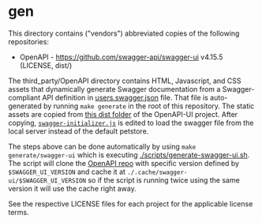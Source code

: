 # gen
This directory contains ("vendors") abbreviated copies of the following repositories:

* OpenAPI - https://github.com/swagger-api/swagger-ui v4.15.5 (LICENSE, dist/)

The third_party/OpenAPI directory contains HTML, Javascript,
and CSS assets that dynamically generate Swagger documentation from a
Swagger-compliant API definition in [users.swagger.json](./OpenAPI/users/v1/users.swagger.json)
file. That file is auto-generated by running `make generate` in the root
of this repository. The static assets are copied from
[this dist folder](https://github.com/swagger-api/swagger-ui/tree/v4.15.5/dist)
of the OpenAPI-UI project. After copying, [`swagger-initializer.js`](./OpenAPI/swagger-initializer.js)
is edited to load the swagger file from the local server instead of the default petstore.

The steps above can be done automatically by using `make generate/swagger-ui` which is executing [./scripts/generate-swagger-ui.sh](./scripts/generate-swagger-ui.sh). The script will clone the [OpenAPI repo](https://github.com/swagger-api/swagger-ui) with specific version defined by `$SWAGGER_UI_VERSION` and cache it at `./.cache/swagger-ui/$SWAGGER_UI_VERSION` so if the script is running twice using the same version it will use the cache right away.

See the respective LICENSE files for each project for the applicable license terms.
